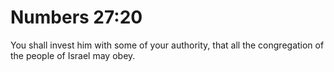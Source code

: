 # Numbers 27:20

You shall invest him with some of your authority, that all the congregation of the people of Israel may obey.
